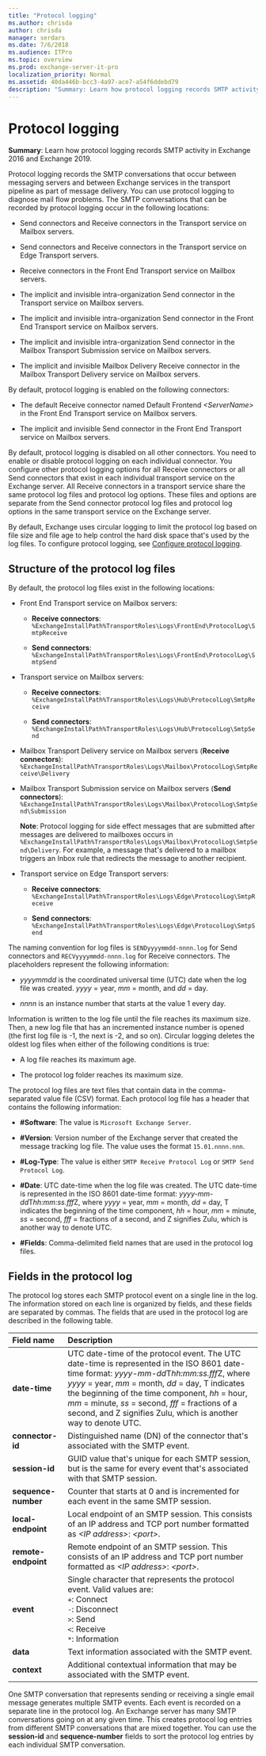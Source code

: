```yaml
---
title: "Protocol logging"
ms.author: chrisda
author: chrisda
manager: serdars
ms.date: 7/6/2018
ms.audience: ITPro
ms.topic: overview
ms.prod: exchange-server-it-pro
localization_priority: Normal
ms.assetid: 40da446b-bcc3-4a97-ace7-a54f6ddebd79
description: "Summary: Learn how protocol logging records SMTP activity in Exchange Server."
---
```


# Protocol logging

 **Summary**: Learn how protocol logging records SMTP activity in Exchange 2016 and Exchange 2019.
  
Protocol logging records the SMTP conversations that occur between messaging servers and between Exchange services in the transport pipeline as part of message delivery. You can use protocol logging to diagnose mail flow problems. The SMTP conversations that can be recorded by protocol logging occur in the following locations:
  
- Send connectors and Receive connectors in the Transport service on Mailbox servers.
    
- Send connectors and Receive connectors in the Transport service on Edge Transport servers.
    
- Receive connectors in the Front End Transport service on Mailbox servers.
    
- The implicit and invisible intra-organization Send connector in the Transport service on Mailbox servers.
    
- The implicit and invisible intra-organization Send connector in the Front End Transport service on Mailbox servers.
    
- The implicit and invisible intra-organization Send connector in the Mailbox Transport Submission service on Mailbox servers.
    
- The implicit and invisible Mailbox Delivery Receive connector in the Mailbox Transport Delivery service on Mailbox servers.
    
By default, protocol logging is enabled on the following connectors:
  
- The default Receive connector named Default Frontend _\<ServerName\>_ in the Front End Transport service on Mailbox servers.
    
- The implicit and invisible Send connector in the Front End Transport service on Mailbox servers.
    
By default, protocol logging is disabled on all other connectors. You need to enable or disable protocol logging on each individual connector. You configure other protocol logging options for all Receive connectors or all Send connectors that exist in each individual transport service on the Exchange server. All Receive connectors in a transport service share the same protocol log files and protocol log options. These files and options are separate from the Send connector protocol log files and protocol log options in the same transport service on the Exchange server.
  
By default, Exchange uses circular logging to limit the protocol log based on file size and file age to help control the hard disk space that's used by the log files. To configure protocol logging, see [Configure protocol logging](configure-protocol-logging.md).
  
## Structure of the protocol log files
<a name="Structure"> </a>

By default, the protocol log files exist in the following locations:
  
- Front End Transport service on Mailbox servers:
    
  - **Receive connectors**: `%ExchangeInstallPath%TransportRoles\Logs\FrontEnd\ProtocolLog\SmtpReceive`
    
  - **Send connectors**: `%ExchangeInstallPath%TransportRoles\Logs\FrontEnd\ProtocolLog\SmtpSend`
    
- Transport service on Mailbox servers:
    
  - **Receive connectors**: `%ExchangeInstallPath%TransportRoles\Logs\Hub\ProtocolLog\SmtpReceive`
    
  - **Send connectors**: `%ExchangeInstallPath%TransportRoles\Logs\Hub\ProtocolLog\SmtpSend`
    
- Mailbox Transport Delivery service on Mailbox servers (**Receive connectors**): `%ExchangeInstallPath%TransportRoles\Logs\Mailbox\ProtocolLog\SmtpReceive\Delivery`
    
- Mailbox Transport Submission service on Mailbox servers (**Send connectors**): `%ExchangeInstallPath%TransportRoles\Logs\Mailbox\ProtocolLog\SmtpSend\Submission`
    
    **Note**: Protocol logging for side effect messages that are submitted after messages are delivered to mailboxes occurs in `%ExchangeInstallPath%TransportRoles\Logs\Mailbox\ProtocolLog\SmtpSend\Delivery`. For example, a message that's delivered to a mailbox triggers an Inbox rule that redirects the message to another recipient.
    
- Transport service on Edge Transport servers:
    
  - **Receive connectors**: `%ExchangeInstallPath%TransportRoles\Logs\Edge\ProtocolLog\SmtpReceive`
    
  - **Send connectors**: `%ExchangeInstallPath%TransportRoles\Logs\Edge\ProtocolLog\SmtpSend`
    
The naming convention for log files is `SENDyyyymmdd-nnnn.log` for Send connectors and `RECVyyyymmdd-nnnn.log` for Receive connectors. The placeholders represent the following information: 
  
- _yyyymmdd_ is the coordinated universal time (UTC) date when the log file was created. _yyyy_ = year, _mm_ = month, and _dd_ = day.
    
- _nnnn_ is an instance number that starts at the value 1 every day.
    
Information is written to the log file until the file reaches its maximum size. Then, a new log file that has an incremented instance number is opened (the first log file is -1, the next is -2, and so on). Circular logging deletes the oldest log files when either of the following conditions is true:
  
- A log file reaches its maximum age.
    
- The protocol log folder reaches its maximum size.
    
The protocol log files are text files that contain data in the comma-separated value file (CSV) format. Each protocol log file has a header that contains the following information:
  
- **#Software**: The value is `Microsoft Exchange Server`.
    
- **#Version**: Version number of the Exchange server that created the message tracking log file. The value uses the format `15.01.nnnn.nnn`.
    
- **#Log-Type**: The value is either `SMTP Receive Protocol Log` or `SMTP Send Protocol Log`.
    
- **#Date**: UTC date-time when the log file was created. The UTC date-time is represented in the ISO 8601 date-time format: *yyyy-mm-dd*T*hh:mm:ss.fff*Z, where _yyyy_ = year, _mm_ = month, _dd_ = day, T indicates the beginning of the time component, _hh_ = hour, _mm_ = minute, _ss_ = second, _fff_ = fractions of a second, and Z signifies Zulu, which is another way to denote UTC.
    
- **#Fields**: Comma-delimited field names that are used in the protocol log files.
    
## Fields in the protocol log
<a name="Info"> </a>

The protocol log stores each SMTP protocol event on a single line in the log. The information stored on each line is organized by fields, and these fields are separated by commas. The fields that are used in the protocol log are described in the following table.
  
|**Field name**|**Description**|
|:-----|:-----|
|**date-time** <br/> |UTC date-time of the protocol event. The UTC date-time is represented in the ISO 8601 date-time format: *yyyy-mm-dd*T*hh:mm:ss.fff*Z, where _yyyy_ = year, _mm_ = month, _dd_ = day, T indicates the beginning of the time component, _hh_ = hour, _mm_ = minute, _ss_ = second, _fff_ = fractions of a second, and Z signifies Zulu, which is another way to denote UTC.  <br/> |
|**connector-id** <br/> |Distinguished name (DN) of the connector that's associated with the SMTP event.  <br/> |
|**session-id** <br/> |GUID value that's unique for each SMTP session, but is the same for every event that's associated with that SMTP session.  <br/> |
|**sequence-number** <br/> |Counter that starts at 0 and is incremented for each event in the same SMTP session.  <br/> |
|**local-endpoint** <br/> |Local endpoint of an SMTP session. This consists of an IP address and TCP port number formatted as _\<IP address\>_: _\<port\>_.  <br/> |
|**remote-endpoint** <br/> |Remote endpoint of an SMTP session. This consists of an IP address and TCP port number formatted as _\<IP address\>_: _\<port\>_.  <br/> |
|**event** <br/> |Single character that represents the protocol event. Valid values are:  <br/> `+`: Connect  <br/> `-`: Disconnect  <br/> `>`: Send  <br/> `<`: Receive  <br/> `*`: Information  <br/> |
|**data** <br/> |Text information associated with the SMTP event.  <br/> |
|**context** <br/> |Additional contextual information that may be associated with the SMTP event.  <br/> |
   
One SMTP conversation that represents sending or receiving a single email message generates multiple SMTP events. Each event is recorded on a separate line in the protocol log. An Exchange server has many SMTP conversations going on at any given time. This creates protocol log entries from different SMTP conversations that are mixed together. You can use the **session-id** and **sequence-number** fields to sort the protocol log entries by each individual SMTP conversation.
  

